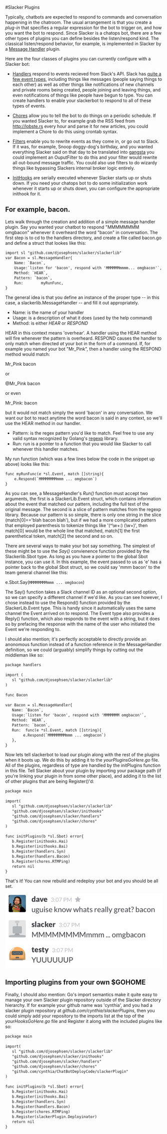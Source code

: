 #Slacker Plugins

Typically, chatbots are expected to respond to commands and conversation
happening in the chatroom. The usual arrangement is that you create a *plug-in*
that specifies a regular expression for the bot to trigger on, and how you want
the bot to respond.  Since Slacker is a chatops bot, there are a few other
types of plugins you can define besides the listen/respond kind. The classical
listen/respond behavior, for example, is implemented in Slacker by a [Message
Handler](handlers.md) plugin. 

Here are the four classes of plugins you can currently configure with a Slacker bot:

 * [Handlers](handlers.md) respond to events recieved from Slack's API. Slack
has [quite a few event types](https://api.slack.com/rtm), including things like
messages (people saying things to each other) as well as other things like
notifications of new channels and private rooms being created, people joining
and leaving things, and even notifications of things like people have begun to
type. You can create handlers to enable your slackerbot to respond to all of
these types of events.

 * [Chores](chores.md) allow you to tell the bot to do things on a periodic
schedule. If you wanted Slacker to, for example grab the RSS feed from
http://lobste.rs every hour and parse it for new articles, you could implement a
Chore to do this using crontab syntax. 

 * [Filters](filters.md) enable you to rewrite events as they come in, or go
out to Slack. If it was, for example, Snoop doggy-dog's birthday, and you wanted everything
Slacker said on that day to be translated into
[gangsta](http://www.gizoogle.net/textilizer.php) you could implement an
OuputFilter to do this and your filter would rewrite all out-bound message
traffic. You could also use filters to do wizardy things like bypassing
Slackers internal broker logic entirely.

 * [InitHooks](hooks.md) are serially executed whenever Slacker starts up or
shuts down. If you need your chatops bot to do some initialization work
whenever it starts up or shuts down, you can configure the appropriate
inithook for it. 

## For example, bacon.

Lets walk through the creation and addition of a simple message handler plugin.
Say you wanted your chatbot to respond "MMMMMMMM omgbacon" whenever it
overheard the word "bacon" in conversation. The first step is to cd to the
handlers directory, and create a file called bacon.go and define a struct that
lookes like this: 

```
import sl "github.com/djosephsen/slacker/slackerlib"
var Bacon = sl.MessageHandler{
	Name: `Bacon`,
	Usage:`listen for 'bacon', respond with 'MMMMMMmmmm... omgbacon'`,
	Method: `HEAR`,
	Pattern: `bacon`,
	Run:		myRunFunc,
}
```
The general idea is that you define an instance of the proper type -- in this
case, a slackerlib.MessageHandler -- and fill it out appropriately. 

* Name: is the name of your handler
* Usage: is a description of what it does (used by the help command)
* Method: is either *HEAR* or *RESPOND*

HEAR in this context means 'overhear'. A handler using the HEAR method will
fire whenever the pattern is overheard.  RESPOND causes the handler to only
match when directed *at* your bot in the form of a command. If, for example you
named your bot "Mr_Pink", then a handler using the RESPOND method would match:

Mr_Pink bacon

or 

@Mr_Pink bacon

or even 

Mr_Pink: bacon

but it would not match simply the word 'bacon' in any conversation. We want our
bot to react anytime the word bacon is said in any context, so we'll use the
HEAR method in our handler. 

* Pattern: is the regex pattern you'd like to match. Feel free to use any valid
syntax recognized by Golang's [regexp](http://golang.org/pkg/regexp/syntax/) library. 
* Run: run is a pointer to a function that you would like Slacker to call
whenever this handler matches. 

My run function (which was a few lines below the code in the snippet up above)
looks like this: 

```
func myRunFunc(e *sl.Event, match []string){
	e.Respond(`MMMMMMMMmmm ... omgbacon`)
}
```
As you can see, a MessageHandler's *Run()* function must accept two arguments,
the first is a SlackerLib.Event struct, which contains information about the
event that matched our pattern, including the full text of the original
message. The second is a slice of pattern matches from the regexp library.
Because our pattern is so simple, there is only one string in the slice
(match[0]=='blah bacon blah'), but if we had a more complicated pattern that
employed parenthesis to tokenize things like '(^\w+:) (\w+)', then match[0]
would be the whole line that matched, match[1] the first parenthetical token,
match[2] the second and so on.

There are several ways to make your bot say something. The simplest of these
might be to use the *Say()* convienence function provided by the
Slackerlib.Sbot type.  As long as you have a pointer to the global Sbot
instance, you can use it. In this example, the event passed to us as 'e' has a
pointer back to the global Sbot struct, so we could say 'mmm bacon' to the team
general channel like this:

e.Sbot.Say(`MMMMMMMMmmm ... omgbacon`)

The Say() function takes a Slack channel ID as an optional second option, so we
can specify a different channel if we'd like.  As you can see however, I chose
instead to use the Respond() function provided by the SlackerLib.Event type.
This is handy since it automatically uses the same channel the Event arrived on
to respond.  The Event type also provides a Reply() function, which also
responds to the event with a string, but it does so by prefacing the response
with the name of the user who initiated the Event we're responding to. 

I should also mention; it's perfectly acceptable to directly provide an
anonomous function instead of a function reference in the MessageHandler
definition, so we could (arguably) simplify things by cutting out the middleman
like so: 

```
package handlers

import (
   sl "github.com/djosephsen/slacker/slackerlib"
)

func Bacon

var Bacon = sl.MessageHandler{
   Name: `Bacon`,
   Usage:`listen for 'bacon', respond with 'MMMMMMM omgbacon'`,
   Method: `HEAR`,
   Pattern: `bacon`,
   Run:  func(e *sl.Event, match []string){
		e.Respond(`MMMMMMMMmmm ... omgbacon`)
   },
}
```
Now lets tell slackerbot to load our plugin along with the rest of the plugins
when it boots up. We do this by adding it to the *yourPluginsGoHere.go* file.
All of the plugins, regardless of type are handled by the initPlugins function
in this file. Tell Slacker about your plugin by importing your package path (if
you're linking your plugin in from some other place), and adding it to the list
of other plugins that are being Register()'d: 

```
package main

import(
   sl "github.com/djosephsen/slacker/slackerlib"
   "github.com/djosephsen/slacker/inithooks"
   "github.com/djosephsen/slacker/handlers"
   "github.com/djosephsen/slacker/chores"
)

func initPlugins(b *sl.Sbot) error{
   b.Register(inithooks.Hai)
   b.Register(inithooks.Bai)
   b.Register(handlers.Syn)
   b.Register(handlers.Bacon)
   b.Register(chores.RTMPing)
   return nil
}
```

That's it!  You can now rebuild and redeploy your bot and you should be all set.

![bacon](screenshots/bacon.png)


## Importing plugins from your own $GOHOME
Finally, I should also mention: Go's import semantics make it quite easy to
manage your own Slacker plugin repository outside of the Slacker directory
hierarchy.  If for example your github name was 'cynthia', and you had a
slacker plugin repository at *github.com/cynthia/slackerPlugins*, then you
could simply add your repository to the imports list at the top of the
*yourHooksGoHere.go* file and Register it along with the included plugins like
so: 

```
package main

import(
   sl "github.com/djosephsen/slacker/slackerlib"
   "github.com/djosephsen/slacker/inithooks"
   "github.com/djosephsen/slacker/handlers"
   "github.com/djosephsen/slacker/chores"
   "github.com/cynthia/ChatBotDeployCode/slackerPlugin"
)

func initPlugins(b *sl.Sbot) error{
   b.Register(inithooks.Hai)
   b.Register(inithooks.Bai)
   b.Register(handlers.Syn)
   b.Register(handlers.Bacon)
   b.Register(chores.RTMPing)
   b.Register(slackerPlugin.Deployinator)
   return nil
}
```
